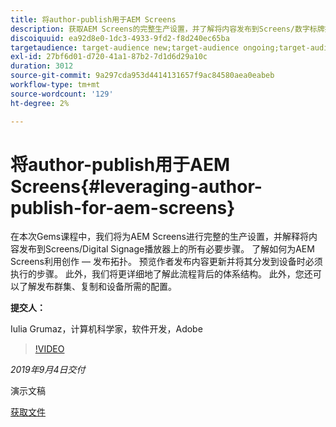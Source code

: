 ```yaml
---
title: 将author-publish用于AEM Screens
description: 获取AEM Screens的完整生产设置，并了解将内容发布到Screens/数字标牌播放器上的所有必要步骤。
discoiquuid: ea92d8e0-1dc3-4933-9fd2-f8d240ec65ba
targetaudience: target-audience new;target-audience ongoing;target-audience upgrader
exl-id: 27bf6d01-d720-41a1-87b2-7d1d6d29a10c
duration: 3012
source-git-commit: 9a297cda953d4414131657f9ac84580aea0eabeb
workflow-type: tm+mt
source-wordcount: '129'
ht-degree: 2%

---
```


# 将author-publish用于AEM Screens{#leveraging-author-publish-for-aem-screens}

在本次Gems课程中，我们将为AEM Screens进行完整的生产设置，并解释将内容发布到Screens/Digital Signage播放器上的所有必要步骤。 了解如何为AEM Screens利用创作 — 发布拓扑。 预览作者发布内容更新并将其分发到设备时必须执行的步骤。 此外，我们将更详细地了解此流程背后的体系结构。 此外，您还可以了解发布群集、复制和设备所需的配置。

**提交人：**

Iulia Grumaz，计算机科学家，软件开发，Adobe

>[!VIDEO](https://video.tv.adobe.com/v/28706/?quality=9)

*2019年9月4日交付*

演示文稿

[获取文件](assets/leveraging-author-publish-aem-screens-final.pdf)
